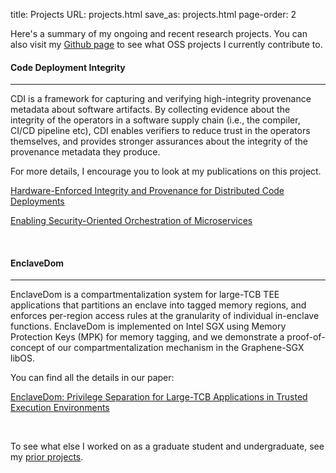 title: Projects
URL: projects.html
save_as: projects.html
page-order: 2

Here's a summary of my ongoing and recent research projects. You can also visit my <a class='text-info' href="https://github.com/marcelamelara">Github page</a> to see what OSS projects I currently contribute to.

<div class="left">
<h4 class="text-primary">Code Deployment Integrity</h4><hr class="line"/>
<div class="inner">
<p>CDI is a framework for capturing and verifying high-integrity provenance metadata about software artifacts.
By collecting evidence about the integrity of the operators in a software supply chain (i.e., the compiler, CI/CD pipeline etc),
CDI enables verifiers to reduce trust in the operators themselves, and provides stronger assurances about the integrity of the provenance metadata they produce. </p>

<p>For more details, I encourage you to look at my publications on this project.</p>
<p> <a class="text-primary" href="https://arxiv.org/abs/2106.09843">Hardware-Enforced Integrity and Provenance for Distributed Code Deployments</a></p>
<p> <a class="text-primary" href="https://arxiv.org/abs/2106.09841">Enabling Security-Oriented Orchestration of Microservices</a></p>
</div>

<br/>

<div class="left">
<h4 class="text-primary">EnclaveDom</h4><hr class="line"/>
<div class="inner">
<p>EnclaveDom is a compartmentalization system for large-TCB TEE applications that partitions an enclave into tagged memory regions, and enforces per-region access rules at the granularity of individual in-enclave functions. EnclaveDom is implemented on Intel SGX using Memory Protection Keys (MPK) for memory tagging, and we demonstrate a proof-of-concept of our compartmentalization mechanism in the Graphene-SGX libOS.</p>

<p>You can find all the details in our paper:</p>
<p> <a class="text-primary" href="https://arxiv.org/abs/1907.13245">EnclaveDom: Privilege Separation for Large-TCB Applications in Trusted Execution Environments</a></p>
</div>

<br/>

<p>To see what else I worked on as a graduate student and undergraduate, see my <a class="text-info" href="prior-projects.html">prior projects</a>.
</p>
</div>
